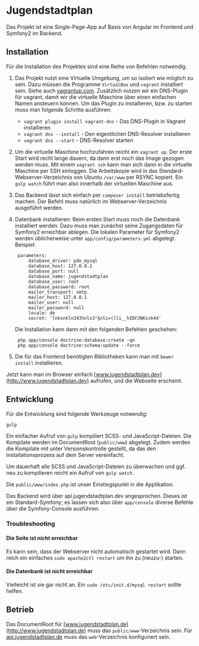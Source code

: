 # Jugendstadtplan

Das Projekt ist eine Single-Page-App auf Basis von Angular im Frontend und Symfony2 im Backend.

## Installation

Für die Installation des Projektes sind eine Reihe von Befehlen notwendig.

1. Das Projekt nutzt eine Virtuelle Umgebung, um so isoliert wie möglich zu sein. Dazu müssen die Programme `VirtualBox` und `vagrant` installiert sein. Siehe auch [vagrantup.com](https://www.vagrantup.com/).
    Zusätzlich nutzen wir ein DNS-Plugin für vagrant, damit wir die virtuelle Maschine über einen einfachen Namen ansteuern können. Um das Plugin zu installieren, bzw. zu starten muss man folgende Schritte ausführen:
    
    - `vagrant plugin install vagrant-dns` - Das DNS-Plugin in Vagrant installieren
    - `vagrant dns --install` - Den eigentlichen DNS-Resolver installieren
    - `vagrant dns --start` - DNS-Resolver starten

2. Um die virtuelle Maschine hochzufahren reicht ein `vagrant up`. Der erste Start wird recht lange dauern, da dann erst noch das Image gezogen werden muss. 
Mit einem `vagrant ssh` kann man sich dann in die virtuelle Maschine per SSH einloggen. Die Arbeitskopie wird in das Standard-Webserver-Verzeichnis von Ubuntu `/var/www` per RSYNC kopiert. Ein `gulp watch` führt man also innerhalb der virtuellen Maschine aus.

3. Das Backend lässt sich einfach per `composer install` betriebsfertig machen. Der Befehl muss natürlich im Webserver-Verzeichnis ausgeführt werden.

4. Datenbank installieren: Beim ersten Start muss noch die Datenbank installiert werden. Dazu muss man zunächst seine Zugangsdaten für Symfony2 erreichbar ablegen. Die lokalen Parameter für Symfony2 werden üblicherweise unter `app/config/parameters.yml` abgelegt. Beispiel:

        parameters:
            database_driver: pdo_mysql
            database_host: 127.0.0.1
            database_port: null
            database_name: jugendstadtplan
            database_user: root
            database_password: root
            mailer_transport: smtp
            mailer_host: 127.0.0.1
            mailer_user: null
            mailer_password: null
            locale: de
            secret: 'lnksnkln343%nls3"§nli=(lli__hIDFJNKssk44'
 
    Die Installation kann dann mit den folgenden Befehlen geschehen:
    
        php app/console doctrine:database:create -qn
        php app/console doctrine:schema:update --force

5. Die für das Frontend benötigten Bibliotheken kann man mit `bower install` installieren.

Jetzt kann man im Browser einfach [www.jugendstadtplan.dev](http://www.jugendstadtplan.dev) aufrufen, und die Webseite erscheint.

## Entwicklung

Für die Entwicklung sind folgende Werkzeuge notwendig:

    gulp
    
Ein einfacher Aufruf von `gulp` kompiliert SCSS- und JavaScript-Dateien. Die Kompilate werden im DocumentRoot (`public/www`) abgelegt. Zudem werden die Kompilate mit unter Versionskontrolle gestellt, da das den Installationsprozess auf dem Server vereinfacht.

Um dauerhaft alle SCSS und JavaScript-Dateien zu überwachen und ggf. neu zu kompilieren reicht ein Aufruf von `gulp watch`.

Die `public/www/index.php` ist unser Einstiegspunkt in die Applikation.

Das Backend wird über api.jugendstadtplan.dev angesprochen. Dieses ist ein Standard-Symfony; es lassen sich also über `app/console` diverse Befehle über die Symfony-Console ausführen.

### Troubleshooting

#### Die Seite ist nicht erreichbar

Es kann sein, dass der Webserver nicht automatisch gestartet wird. Dann reich ein einfaches `sudo apache2ctl restart` um ihn zu (neuzu-) starten.

#### Die Datenbank ist nicht erreichbar

Vielleicht ist sie gar nicht an. Ein `sudo /etc/init.d/mysql restart` sollte helfen.

## Betrieb

Das DocumentRoot für [www.jugendstadtplan.de](http://www.jugendstadtplan.de) muss das `public/www`-Verzeichnis sein. Für [api.jugendstadtplan.de](http://api.jugendstadtplan.de) muss das `web`-Verzeichnis konfiguriert sein.
